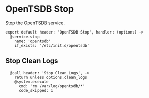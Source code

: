 
# OpenTSDB Stop

Stop the OpenTSDB service.

    export default header: 'OpenTSDB Stop', handler: (options) ->
      @service.stop
        name: 'opentsdb'
        if_exists: '/etc/init.d/opentsdb'

## Stop Clean Logs

      @call header: 'Stop Clean Logs', ->
        return unless options.clean_logs
        @system.execute
          cmd: 'rm /var/log/opentsdb/*'
          code_skipped: 1
